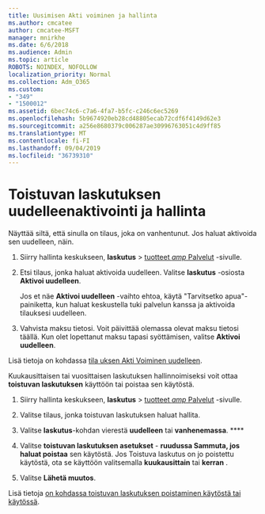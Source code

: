 ```yaml
---
title: Uusimisen Akti voiminen ja hallinta
ms.author: cmcatee
author: cmcatee-MSFT
manager: mnirkhe
ms.date: 6/6/2018
ms.audience: Admin
ms.topic: article
ROBOTS: NOINDEX, NOFOLLOW
localization_priority: Normal
ms.collection: Adm_O365
ms.custom:
- "349"
- "1500012"
ms.assetid: 6bec74c6-c7a6-4fa7-b5fc-c246c6ec5269
ms.openlocfilehash: 5b9674920eb28cd48805ecab72cdf6f4149d62e3
ms.sourcegitcommit: a256e8680379c006287ae30996763051c4d9ff85
ms.translationtype: MT
ms.contentlocale: fi-FI
ms.lasthandoff: 09/04/2019
ms.locfileid: "36739310"
---
```

# <a name="how-to-reactivate-and-manage-recurring-billing"></a>Toistuvan laskutuksen uudelleenaktivointi ja hallinta

Näyttää siltä, että sinulla on tilaus, joka on vanhentunut. Jos haluat aktivoida sen uudelleen, näin.
  
1. Siirry hallinta keskukseen, **laskutus** \> [tuotteet _amp_ Palvelut](https://go.microsoft.com/fwlink/p/?linkid=842054) -sivulle.

2. Etsi tilaus, jonka haluat aktivoida uudelleen. Valitse **laskutus** -osiosta **Aktivoi uudelleen**.

    Jos et näe **Aktivoi uudelleen** -vaihto ehtoa, käytä "Tarvitsetko apua"-painiketta, kun haluat keskustella tuki palvelun kanssa ja aktivoida tilauksesi uudelleen.

3. Vahvista maksu tietosi. Voit päivittää olemassa olevat maksu tietosi täällä. Kun olet lopettanut maksu tapasi syöttämisen, valitse **Aktivoi uudelleen**.

Lisä tietoja on kohdassa [tila uksen Akti Voiminen uudelleen](https://docs.microsoft.com//office365/admin/subscriptions-and-billing/reactivate-your-subscription). 

Kuukausittaisen tai vuosittaisen laskutuksen hallinnoimiseksi voit ottaa **toistuvan laskutuksen** käyttöön tai poistaa sen käytöstä.
  
1. Siirry hallinta keskukseen, **laskutus** \> [tuotteet _amp_ Palvelut](https://go.microsoft.com/fwlink/p/?linkid=842054) -sivulle.

2. Valitse tilaus, jonka toistuvan laskutuksen haluat hallita.

3. Valitse **laskutus**-kohdan vierestä **uudelleen** tai **vanhenemassa**. ****

4. Valitse **toistuvan laskutuksen asetukset** - **ruudussa Sammuta, jos haluat poistaa** sen käytöstä. Jos Toistuva laskutus on jo poistettu käytöstä, ota se käyttöön valitsemalla **kuukausittain** tai **kerran** .

5. Valitse **Lähetä muutos**.

Lisä tietoja [on kohdassa toistuvan laskutuksen poistaminen käytöstä tai käytössä](https://docs.microsoft.com/office365/admin/subscriptions-and-billing/renew-your-subscription#turn-recurring-billing-off-or-on).
